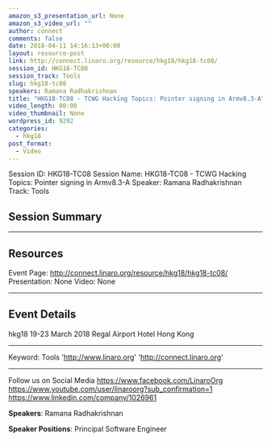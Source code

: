 ```yaml
---
amazon_s3_presentation_url: None
amazon_s3_video_url: ""
author: connect
comments: false
date: 2018-04-11 14:16:13+00:00
layout: resource-post
link: http://connect.linaro.org/resource/hkg18/hkg18-tc08/
session_id: HKG18-TC08
session_track: Tools
slug: hkg18-tc08
speakers: Ramana Radhakrishnan
title: "HKG18-TC08 - TCWG Hacking Topics: Pointer signing in Armv8.3-A"
video_length: 00:00
video_thumbnail: None
wordpress_id: 9292
categories:
  - hkg18
post_format:
  - Video
---
```


Session ID: HKG18-TC08
Session Name: HKG18-TC08 - TCWG Hacking Topics: Pointer signing in Armv8.3-A
Speaker: Ramana Radhakrishnan
Track: Tools

## Session Summary

---

## Resources

Event Page: http://connect.linaro.org/resource/hkg18/hkg18-tc08/
Presentation: None
Video: None

---

## Event Details

hkg18
19-23 March 2018
Regal Airport Hotel Hong Kong

---

Keyword: Tools
'http://www.linaro.org'
'http://connect.linaro.org'

---

Follow us on Social Media
https://www.facebook.com/LinaroOrg
https://www.youtube.com/user/linaroorg?sub_confirmation=1
https://www.linkedin.com/company/1026961

**Speakers**: Ramana Radhakrishnan

**Speaker Positions**: Principal Software Engineer
